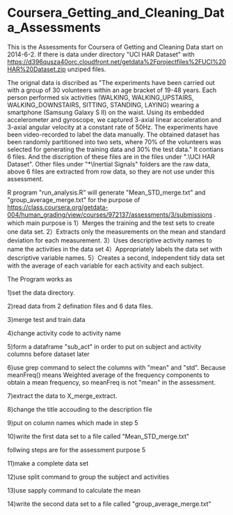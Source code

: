Coursera_Getting_and_Cleaning_Data_Assessments
==============================================
This is the Assessments for Coursera of Getting and Cleaning Data start on 2014-6-2. If there is data under directory "UCI HAR Dataset" with  https://d396qusza40orc.cloudfront.net/getdata%2Fprojectfiles%2FUCI%20HAR%20Dataset.zip unziped files. 

The orignal data is discribed as "The experiments have been carried out with a group of 30 volunteers within an age bracket of 19-48 years. Each person performed six activities (WALKING, WALKING_UPSTAIRS, WALKING_DOWNSTAIRS, SITTING, STANDING, LAYING) wearing a smartphone (Samsung Galaxy S II) on the waist. Using its embedded accelerometer and gyroscope, we captured 3-axial linear acceleration and 3-axial angular velocity at a constant rate of 50Hz. The experiments have been video-recorded to label the data manually. The obtained dataset has been randomly partitioned into two sets, where 70% of the volunteers was selected for generating the training data and 30% the test data." It contians 6 files. And the discription of these files are in the files under ".\UCI HAR Dataset". Other files under "*\Inertial Signals\" folders are the raw data, above 6 files are extracted from row data, so they are not use under this assessment.

R program "run_analysis.R"  will generate "Mean_STD_merge.txt" and "group_average_merge.txt" for the purpose of https://class.coursera.org/getdata-004/human_grading/view/courses/972137/assessments/3/submissions . which main purpose is 
1）Merges the training and the test sets to create one data set.
2）Extracts only the measurements on the mean and standard deviation for each measurement. 
3）Uses descriptive activity names to name the activities in the data set
4）Appropriately labels the data set with descriptive variable names. 
5）Creates a second, independent tidy data set with the average of each variable for each activity and each subject.


The Program works as

1)set the data directory.

2)read data from 2 defination files and 6 data files.

3)merge test and train data

4)change activity code to activity name

5)form a dataframe "sub_act" in order to put on subject and activity columns before dataset later 

6)use grep command to select the columns with "mean" and "std". Because meanFreq() means Weighted average of the frequency components to obtain a mean frequency, so meanFreq is not "mean" in the assessment.

7)extract the data to X_merge_extract.

8)change the title accouding to the description file

9)put on column names which made in step 5

10)write the first data set to a file called "Mean_STD_merge.txt"

follwing steps are for the assessment purpose 5

11)make a complete data set

12)use split command to group the subject and activities

13)use sapply command to calculate the mean

14)write the second data set to a file called "group_average_merge.txt"

